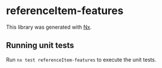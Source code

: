 # referenceItem-features

This library was generated with [Nx](https://nx.dev).

## Running unit tests

Run `nx test referenceItem-features` to execute the unit tests.
